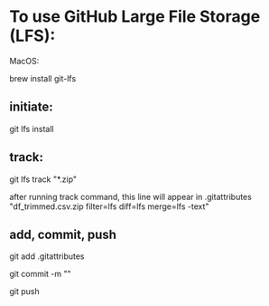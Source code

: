 # To use GitHub Large File Storage (LFS):

MacOS:

brew install git-lfs

## initiate:

git lfs install

## track:

git lfs track "*.zip"

after running track command, this line will appear in .gitattributes "df_trimmed.csv.zip filter=lfs diff=lfs merge=lfs -text"

## add, commit, push

git add .gitattributes

git commit -m ""

git push